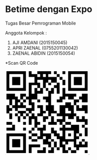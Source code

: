 # Betime dengan Expo
Tugas Besar Pemrograman Mobile

Anggota Kelompok : 
1.	AJI AMDANI     (2015150045)
2.	APRI ZAENAL    (0755201130042)
3.	ZAENAL ABIDIN  (2015150054)



*Scan QR Code

![Scan This QR](https://github.com/zaenalabi/Betime/blob/master/QR.PNG)


